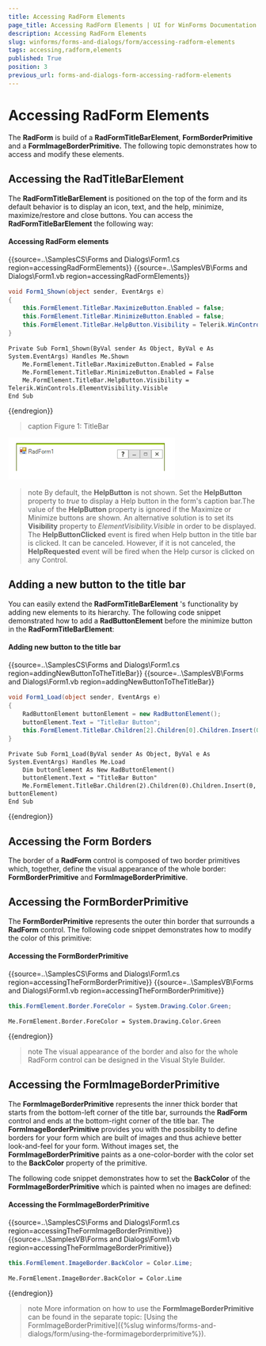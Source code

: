 ```yaml
---
title: Accessing RadForm Elements
page_title: Accessing RadForm Elements | UI for WinForms Documentation
description: Accessing RadForm Elements
slug: winforms/forms-and-dialogs/form/accessing-radform-elements
tags: accessing,radform,elements
published: True
position: 3
previous_url: forms-and-dialogs-form-accessing-radform-elements
---
```


# Accessing RadForm Elements
 
The __RadForm__ is build of a __RadFormTitleBarElement__, __FormBorderPrimitive__ and a __FormImageBorderPrimitive.__ The following topic demonstrates how to access and modify these elements.

## Accessing the RadTitleBarElement

The __RadFormTitleBarElement__ is positioned on the top of the form and its default behavior is to display an icon, text, and the help, minimize, maximize/restore and close buttons. You can access the __RadFormTitleBarElement__ the following way:

#### Accessing RadForm elements 

{{source=..\SamplesCS\Forms and Dialogs\Form1.cs region=accessingRadFormElements}} 
{{source=..\SamplesVB\Forms and Dialogs\Form1.vb region=accessingRadFormElements}} 

````C#
void Form1_Shown(object sender, EventArgs e)
{
    this.FormElement.TitleBar.MaximizeButton.Enabled = false;
    this.FormElement.TitleBar.MinimizeButton.Enabled = false;
    this.FormElement.TitleBar.HelpButton.Visibility = Telerik.WinControls.ElementVisibility.Visible;
}

````
````VB.NET
Private Sub Form1_Shown(ByVal sender As Object, ByVal e As System.EventArgs) Handles Me.Shown
    Me.FormElement.TitleBar.MaximizeButton.Enabled = False
    Me.FormElement.TitleBar.MinimizeButton.Enabled = False
    Me.FormElement.TitleBar.HelpButton.Visibility = Telerik.WinControls.ElementVisibility.Visible
End Sub

````

{{endregion}} 

>caption Figure 1: TitleBar
  
![forms-and-dialogs-accessing-radform-elements 001](images/forms-and-dialogs-accessing-radform-elements001.png)


>note By default, the __HelpButton__ is not shown. Set the __HelpButton__ property to *true* to display a Help button in the form's caption bar.The value of the __HelpButton__ property is ignored if the Maximize or Minimize buttons are shown.
> An alternative solution is to set its __Visibility__ property to *ElementVisibility.Visible* in order to be displayed. The __HelpButtonClicked__ event is fired when Help button in the title bar is clicked. It can be canceled. However, if it is not canceled, the __HelpRequested__ event will be fired when the Help cursor is clicked on any Control. 


## Adding a new button to the title bar

You can easily extend the __RadFormTitleBarElement__ 's functionality by adding new elements to its hierarchy. The following code snippet demonstrated how to add a __RadButtonElement__ before the minimize button in the __RadFormTitleBarElement__:

#### Adding new button to the title bar 

{{source=..\SamplesCS\Forms and Dialogs\Form1.cs region=addingNewButtonToTheTitleBar}} 
{{source=..\SamplesVB\Forms and Dialogs\Form1.vb region=addingNewButtonToTheTitleBar}} 

````C#
void Form1_Load(object sender, EventArgs e)
{
    RadButtonElement buttonElement = new RadButtonElement();
    buttonElement.Text = "TitleBar Button";
    this.FormElement.TitleBar.Children[2].Children[0].Children.Insert(0, buttonElement);
}

````
````VB.NET
Private Sub Form1_Load(ByVal sender As Object, ByVal e As System.EventArgs) Handles Me.Load
    Dim buttonElement As New RadButtonElement()
    buttonElement.Text = "TitleBar Button"
    Me.FormElement.TitleBar.Children(2).Children(0).Children.Insert(0, buttonElement)
End Sub

````

{{endregion}} 
 

## Accessing the Form Borders

The border of a __RadForm__ control is composed of two border primitives which, together, define the visual appearance of the whole border: __FormBorderPrimitive__ and __FormImageBorderPrimitive__.

## Accessing the FormBorderPrimitive

The __FormBorderPrimitive__ represents the outer thin border that surrounds a __RadForm__ control. The following code snippet demonstrates how to modify the color of this primitive:

#### Accessing the FormBorderPrimitive 

{{source=..\SamplesCS\Forms and Dialogs\Form1.cs region=accessingTheFormBorderPrimitive}} 
{{source=..\SamplesVB\Forms and Dialogs\Form1.vb region=accessingTheFormBorderPrimitive}} 

````C#
this.FormElement.Border.ForeColor = System.Drawing.Color.Green;

````
````VB.NET
Me.FormElement.Border.ForeColor = System.Drawing.Color.Green

````

{{endregion}} 


>note The visual appearance of the border and also for the whole RadForm control can be designed in the Visual Style Builder.
>


## Accessing the FormImageBorderPrimitive

The __FormImageBorderPrimitive__ represents the inner thick border that starts from the bottom-left corner of the title bar, surrounds the __RadForm__ control and ends at the bottom-right corner of the title bar. The __FormImageBorderPrimitive__ provides you with the possibility to define borders for your form which are built of images and thus achieve better look-and-feel for your form. Without images set, the __FormImageBorderPrimitive__ paints as a one-color-border with the color set to the __BackColor__ property of the primitive. 

The following code snippet demonstrates how to set the __BackColor__ of the __FormImageBorderPrimitive__ which is painted when no images are defined:

#### Accessing the FormImageBorderPrimitive 

{{source=..\SamplesCS\Forms and Dialogs\Form1.cs region=accessingTheFormImageBorderPrimitive}} 
{{source=..\SamplesVB\Forms and Dialogs\Form1.vb region=accessingTheFormImageBorderPrimitive}} 

````C#
this.FormElement.ImageBorder.BackColor = Color.Lime;

````
````VB.NET
Me.FormElement.ImageBorder.BackColor = Color.Lime

````

{{endregion}} 

 
>note More information on how to use the __FormImageBorderPrimitive__ can be found in the separate topic: [Using the FormImageBorderPrimitive]({%slug winforms/forms-and-dialogs/form/using-the-formimageborderprimitive%}).
>



